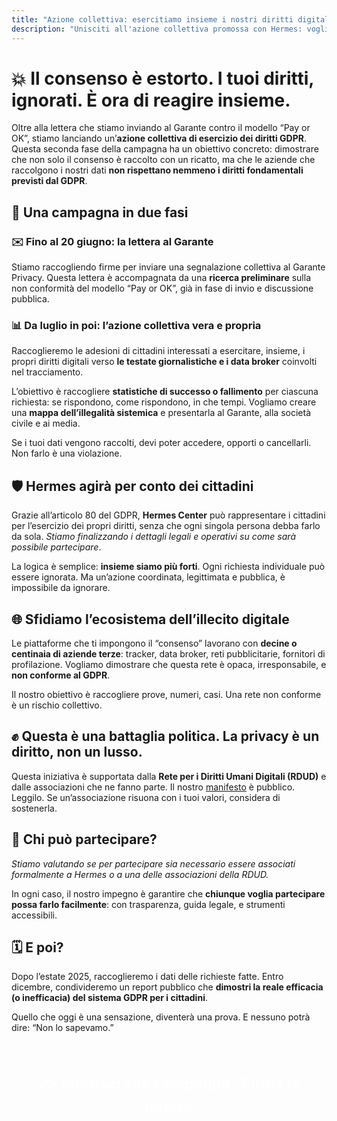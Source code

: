 ```yaml
---
title: "Azione collettiva: esercitiamo insieme i nostri diritti digitali"
description: "Unisciti all'azione collettiva promossa con Hermes: vogliamo dimostrare che i nostri diritti non sono rispettati e chiedere un intervento strutturale al Garante."
---
```


# 💥 Il consenso è estorto. I tuoi diritti, ignorati. È ora di reagire insieme.

Oltre alla lettera che stiamo inviando al Garante contro il modello “Pay or OK”, stiamo lanciando un’**azione collettiva di esercizio dei diritti GDPR**. Questa seconda fase della campagna ha un obiettivo concreto: dimostrare che non solo il consenso è raccolto con un ricatto, ma che le aziende che raccolgono i nostri dati **non rispettano nemmeno i diritti fondamentali previsti dal GDPR**.

## 📆 Una campagna in due fasi

### ✉️ Fino al 20 giugno: la lettera al Garante

Stiamo raccogliendo firme per inviare una segnalazione collettiva al Garante Privacy. Questa lettera è accompagnata da una **ricerca preliminare** sulla non conformità del modello “Pay or OK”, già in fase di invio e discussione pubblica.

### 📊 Da luglio in poi: l’azione collettiva vera e propria

Raccoglieremo le adesioni di cittadini interessati a esercitare, insieme, i propri diritti digitali verso **le testate giornalistiche e i data broker** coinvolti nel tracciamento.

L’obiettivo è raccogliere **statistiche di successo o fallimento** per ciascuna richiesta: se rispondono, come rispondono, in che tempi. Vogliamo creare una **mappa dell’illegalità sistemica** e presentarla al Garante, alla società civile e ai media.

Se i tuoi dati vengono raccolti, devi poter accedere, opporti o cancellarli. Non farlo è una violazione.

## 🛡️ Hermes agirà per conto dei cittadini

Grazie all’articolo 80 del GDPR, **Hermes Center** può rappresentare i cittadini per l’esercizio dei propri diritti, senza che ogni singola persona debba farlo da sola. *Stiamo finalizzando i dettagli legali e operativi su come sarà possibile partecipare*.

La logica è semplice: **insieme siamo più forti**. Ogni richiesta individuale può essere ignorata. Ma un’azione coordinata, legittimata e pubblica, è impossibile da ignorare.

## 🌐 Sfidiamo l’ecosistema dell’illecito digitale

Le piattaforme che ti impongono il “consenso” lavorano con **decine o centinaia di aziende terze**: tracker, data broker, reti pubblicitarie, fornitori di profilazione. Vogliamo dimostrare che questa rete è opaca, irresponsabile, e **non conforme al GDPR**.

Il nostro obiettivo è raccogliere prove, numeri, casi. Una rete non conforme è un rischio collettivo.

## ✊ Questa è una battaglia politica. La privacy è un diritto, non un lusso.

Questa iniziativa è supportata dalla **Rete per i Diritti Umani Digitali (RDUD)** e dalle associazioni che ne fanno parte. Il nostro [manifesto](https://d21zrvtkxtd6ae.cloudfront.net/public/uploads/2024/10/Manifesto-RDUD.pdf) è pubblico. Leggilo. Se un’associazione risuona con i tuoi valori, considera di sostenerla.

## 🧩 Chi può partecipare?

*Stiamo valutando se per partecipare sia necessario essere associati formalmente a Hermes o a una delle associazioni della RDUD.*

In ogni caso, il nostro impegno è garantire che **chiunque voglia partecipare possa farlo facilmente**: con trasparenza, guida legale, e strumenti accessibili.

## 🗓️ E poi?

Dopo l’estate 2025, raccoglieremo i dati delle richieste fatte. Entro dicembre, condivideremo un report pubblico che **dimostri la reale efficacia (o inefficacia) del sistema GDPR per i cittadini**.

Quello che oggi è una sensazione, diventerà una prova. E nessuno potrà dire: “Non lo sapevamo.”

<section style="text-align: center; margin: 3rem 0;">
  <a href="/firma/" style="font-size: 1.5rem; padding: 1rem 2rem; background: var(--rosso); color: white; text-decoration: none; font-weight: bold; display: inline-block;">
    ✍️ Aderisci alla campagna · Firma la lettera
  </a>
</section>

